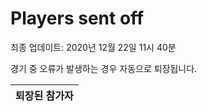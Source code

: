 # Players sent off
최종 업데이트: 2020년 12월 22일 11시 40분


경기 중 오류가 발생하는 경우 자동으로 퇴장됩니다.


| 퇴장된 참가자 |
|:---:|